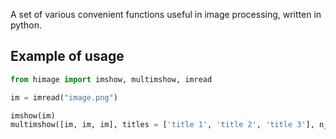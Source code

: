 A set of various convenient functions useful in image processing, written in python.

## Example of usage

```py
from himage import imshow, multimshow, imread

im = imread("image.png")

imshow(im)
multimshow([im, im, im], titles = ['title 1', 'title 2', 'title 3'], n_cols=3)
```